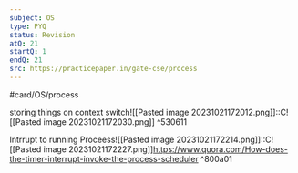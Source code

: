 ```yaml
---
subject: OS
type: PYQ
status: Revision
atQ: 21
startQ: 1
endQ: 21
src: https://practicepaper.in/gate-cse/process
---
```

#card/OS/process 

storing things on context switch![[Pasted image 20231021172012.png]]::C![[Pasted image 20231021172030.png]] ^530611 <!--SR:!2023-11-16,17,290-->

Intrrupt to running Proceess![[Pasted image 20231021172214.png]]::C![[Pasted image 20231021172227.png]]https://www.quora.com/How-does-the-timer-interrupt-invoke-the-process-scheduler ^800a01 <!--SR:!2023-11-09,10,270-->